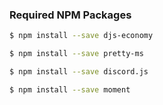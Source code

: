 ### Required NPM Packages

```bash
$ npm install --save djs-economy
```

```bash
$ npm install --save pretty-ms
```

```bash
$ npm install --save discord.js
```

```bash
$ npm install --save moment
```
